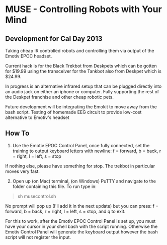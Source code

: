 MUSE - Controlling Robots with Your Mind
================================

Development for Cal Day 2013
------------------------

Taking cheap IR controlled robots and controlling them via output of the Emotiv EPOC headset.

Current hack is for the Black Trekbot from Deskpets which can be gotten for $19.99 using the transceiver for the Tankbot also from Deskpet which is $24.99.

In progress is an alternative infrared setup that can be plugged directly into an audio jack on either an iphone or computer. Fully supporting the rest of the Deskpet franchise and other cheap robotic pets.

Future development will be integrating the Emokit to move away from the bash script.
Testing of homemade EEG circuit to provide low-cost alternative to Emotiv's headset

How To
------------------------

1. Use the Emotiv EPOC Control Panel, once fully connected, set the training to output keyboard letters with newline: f = forward, b = back, r = right, l = left, s = stop

If nothing else, please have something for stop. The trekbot in particular moves very fast.

2. Open up (on Mac) terminal, (on Windows) PuTTY and navigate to the folder containing this file. To run type in:
> sh musecontrol.sh

No prompt will pop up (I'll add it in the next update) but you can press: f = forward, b = back, r = right, l = left, s = stop, and q to exit.

For this to work, after the Emotiv EPOC Control Panel is set up, you must have your cursor in your shell bash with the script running. Otherwise the Emotiv Control Panel will generate the keyboard output however the bash script will not register the input.